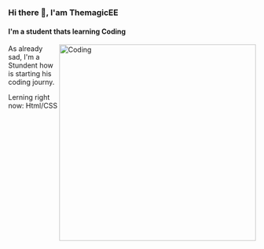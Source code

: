 ### Hi there 👋, I'am ThemagicEE
#### I'm a student thats learning Coding
<img align="right" alt="Coding" width="400" src="https://media.tenor.com/rePDfDWO3XoAAAAd/hacking.gif">

As already sad, I'm a Stundent how is starting his coding journy.

Lerning right now: Html/CSS





